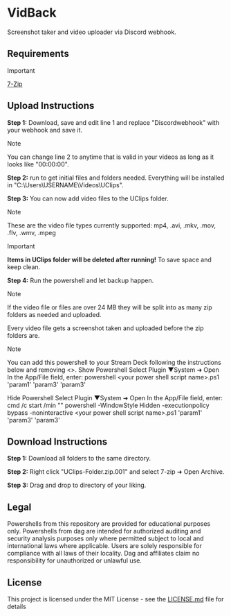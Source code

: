 # VidBack
Screenshot taker and video uploader via Discord webhook. 

## Requirements
>[!IMPORTANT]
>[7-Zip](https://www.7-zip.org/download.html)

## Upload Instructions

**Step 1:** Download, save and edit line 1 and replace "Discordwebhook" with your webhook and save it. 

>[!NOTE]
>You can change line 2 to anytime that is valid in your videos as long as it looks like "00:00:00". 

**Step 2:** run to get initial files and folders needed. Everything will be installed in "C:\Users\USERNAME\Videos\UClips".

**Step 3:** You can now add video files to the UClips folder.

>[!NOTE]
> These are the video file types currently supported: mp4, .avi, .mkv, .mov, .flv, .wmv, .mpeg

>[!IMPORTANT]
>**Items in UClips folder will be deleted after running!** To save space and keep clean. 

**Step 4:** Run the powershell and let backup happen. 
>[!NOTE]
>If the video file or files are over 24 MB they will be split into as many zip folders as needed and uploaded.
>
>Every video file gets a screenshot taken and uploaded before the zip folders are. 

>[!NOTE]
>You can add this powershell to your Stream Deck following the instructions below and removing <>.
>Show Powershell
>Select Plugin ▼System ➜ Open
>In the App/File field, enter:
>powershell <path to your script>\<your power shell script name>.ps1 'param1' 'param3' 'param3'
>
>Hide Powershell
>Select Plugin ▼System ➜ Open
In the App/File field, enter:
>cmd /c start /min "" powershell -WindowStyle Hidden -executionpolicy bypass -noninteractive <path to your powershell script>\<your power shell script name>.ps1 'param1' 'param3' 'param3'

## Download Instructions

**Step 1:** Download all folders to the same directory. 

**Step 2:** Right click "UClips-Folder.zip.001" and select 7-zip ➜ Open Archive.

**Step 3:** Drag and drop to directory of your liking.

## Legal
Powershells from this repository are provided for educational purposes only. Powershells from dag are intended for authorized auditing and security analysis purposes only where permitted subject to local and international laws where applicable. Users are solely responsible for compliance with all laws of their locality. Dag and affiliates claim no responsibility for unauthorized or unlawful use.

## License
This project is licensed under the MIT License - see the [LICENSE.md](LICENSE.md) file for details
